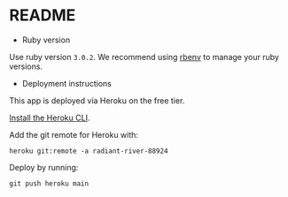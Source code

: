 # README

* Ruby version

Use ruby version `3.0.2`. We recommend using [rbenv](https://github.com/rbenv/rbenv) to manage your ruby versions.

* Deployment instructions

This app is deployed via Heroku on the free tier.

[Install the Heroku
CLI](https://devcenter.heroku.com/articles/heroku-cli#download-and-install).

Add the git remote for Heroku with:

```
heroku git:remote -a radiant-river-88924
```

Deploy by running:

```
git push heroku main
```
